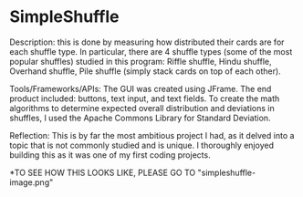 # SimpleShuffle

Description: this is done by measuring how distributed their cards are for each shuffle type. In particular, there are 4 shuffle types (some of the most popular shuffles) studied in this program: Riffle shuffle, Hindu shuffle, Overhand shuffle, Pile shuffle (simply stack cards on top of each other). 

Tools/Frameworks/APIs: The GUI was created using JFrame. The end product included: buttons, text input, and text fields. To create the math algorithms to determine expected overall distribution and deviations in shuffles, I used the Apache Commons Library for Standard Deviation. 

Reflection: This is by far the most ambitious project I had, as it delved into a topic that is not commonly studied and is unique. I thoroughly enjoyed building this as it was one of my first coding projects.

*TO SEE HOW THIS LOOKS LIKE, PLEASE GO TO "simpleshuffle-image.png"
